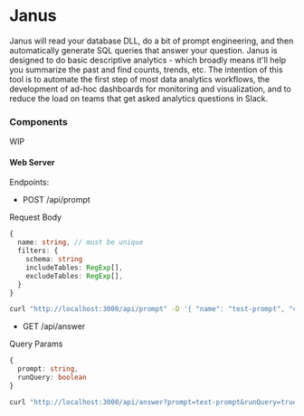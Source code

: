 # Janus

Janus will read your database DLL, do a bit of prompt engineering, and then automatically generate SQL queries that answer your question. Janus is designed to do basic descriptive analytics - which broadly means it'll help you summarize the past and find counts, trends, etc. The intention of this tool is to automate the first step of most data analytics workflows, the development of ad-hoc dashboards for monitoring and visualization, and to reduce the load on teams that get asked analytics questions in Slack. 

### Components
WIP

#### Web Server

Endpoints:
- POST /api/prompt 

Request Body

```typescript
{
  name: string, // must be unique 
  filters: {
    schema: string
    includeTables: RegExp[],
    excludeTables: RegExp[],
  }
}
```

```sh
curl "http://localhost:3000/api/prompt" -D '{ "name": "test-prompt", "connectionURL": "...", "filters": { "schema": "...", "includeTables": [], "excludeTables": [] }  }'
```

- GET /api/answer

Query Params

```typescript
{
  prompt: string,
  runQuery: boolean 
}
```

```sh
curl "http://localhost:3000/api/answer?prompt=text-prompt&runQuery=true"
```
